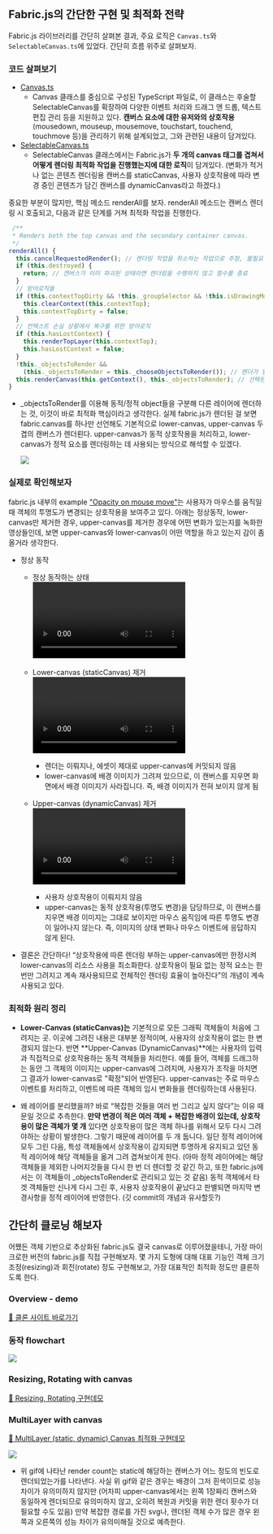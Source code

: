 ## Fabric.js의 간단한 구현 및 최적화 전략

Fabric.js 라이브러리를 간단히 살펴본 결과, 주요 로직은 `Canvas.ts`와 `SelectableCanvas.ts`에 있었다. 간단히 흐름 위주로 살펴보자.

### 코드 살펴보기

- [Canvas.ts](https://github.com/fabricjs/fabric.js/blob/master/src/canvas/Canvas.ts)
  - Canvas 클래스를 중심으로 구성된 TypeScript 파일로, 이 클래스는 후술할 SelectableCanvas를 확장하여 다양한 이벤트 처리와 드래그 앤 드롭, 텍스트 편집 관리 등을 지원하고 있다. **캔버스 요소에 대한 유저와의 상호작용**(mousedown, mouseup, mousemove, touchstart, touchend, touchmove 등)을 관리하기 위해 설계되었고, 그와 관련된 내용이 담겨있다.
- [SelectableCanvas.ts](https://github.com/fabricjs/fabric.js/blob/master/src/canvas/SelectableCanvas.ts)
  - SelectableCanvas 클래스에서는 Fabric.js가 **두 개의 canvas 태그를 겹쳐서 어떻게 렌더링 최적화 작업을 진행했는지에 대한 로직**이 담겨있다. (변화가 적거나 없는 콘텐츠 렌더링용 캔버스를 staticCanvas, 사용자 상호작용에 따라 변경 중인 콘텐츠가 담긴 캔버스를 dynamicCanvas라고 하겠다.)

중요한 부분이 많지만, 핵심 메소드 renderAll를 보자. renderAll 메소드는 캔버스 렌더링 시 호출되고, 다음과 같은 단계를 거쳐 최적화 작업을 진행한다.

```typescript
 /**
 * Renders both the top canvas and the secondary container canvas.
 */
renderAll() {
  this.cancelRequestedRender(); // 렌더링 작업을 취소하는 작업으로 추정, 불필요한 렌더링 호출을 방지
  if (this.destroyed) {
    return; // 캔버스가 이미 파괴된 상태라면 렌더링을 수행하지 않고 함수를 종료
  }
  // 방어로직들
  if (this.contextTopDirty && !this._groupSelector && !this.isDrawingMode) {
    this.clearContext(this.contextTop);
    this.contextTopDirty = false;
  }
  // 컨텍스트 손실 상황에서 복구를 위한 방어로직
  if (this.hasLostContext) {
    this.renderTopLayer(this.contextTop);
    this.hasLostContext = false;
  }
  !this._objectsToRender &&
    (this._objectsToRender = this._chooseObjectsToRender()); // 렌더가 필요한 객체들만 선별
  this.renderCanvas(this.getContext(), this._objectsToRender); // 선택된 객체들(_objectsToRender)을 실제로 캔버스에 렌더링
}
```

- \_objectsToRender를 이용해 동적/정적 object들을 구분해 다른 레이어에 렌더하는 것, 이것이 바로 최적화 핵심이라고 생각한다. 실제 fabric.js가 렌더된 걸 보면 fabric.canvas를 하나만 선언해도 기본적으로 lower-canvas, upper-canvas 두 겹의 캔버스가 렌더뢴다. upper-canvas가 동적 상호작용을 처리하고, lower-canvas가 정적 요소를 렌더링하는 데 사용되는 방식으로 해석할 수 있겠다.

  <img src="./assets/lower-canvas+upper-canvas.png" >

### 실제로 확인해보자

fabric.js 내부의 example ["Opacity on mouse move"](http://fabricjs.com/opacity_mouse_move)는 사용자가 마우스를 움직일 때 객체의 투명도가 변경되는 상호작용을 보여주고 있다. 아래는 정상동작, lower-canvas만 제거한 경우, upper-canvas를 제거한 경우에 어떤 변화가 있는지를 녹화한 영상들인데, 보면 upper-canvas와 lower-canvas이 어떤 역할을 하고 있는지 감이 좀 올거라 생각한다.

- 정상 동작

  - 정상 동작하는 상태  
    <video src="./assets/normal.mov">

  * Lower-canvas (staticCanvas) 제거
    <video src="./assets/remove-lower.mov">

    - 렌더는 이뤄지나, 에셋이 제대로 upper-canvas에 커밋되지 않음

    * lower-canvas에 배경 이미지가 그려져 있으므로, 이 캔버스를 지우면 화면에서 배경 이미지가 사라집니다. 즉, 배경 이미지가 전혀 보이지 않게 됨

  * Upper-canvas (dynamicCanvas) 제거
    <video src="./assets/remove-upper.mov">

    - 사용자 상호작용이 이뤄지지 않음

    * upper-canvas는 동적 상호작용(투명도 변경)을 담당하므로, 이 캔버스를 지우면 배경 이미지는 그대로 보이지만 마우스 움직임에 따른 투명도 변경이 일어나지 않는다. 즉, 이미지의 상태 변화나 마우스 이벤트에 응답하지 않게 된다.

* 결론은 간단하다! “상호작용에 따른 렌더링 부하는 upper-canvas에만 한정시켜 lower-canvas의 리소스 사용을 최소화한다. 상호작용이 필요 없는 정적 요소는 한 번만 그려지고 계속 재사용되므로 전체적인 렌더링 효율이 높아진다”의 개념이 계속 사용되고 있다.

### 최적화 원리 정리

- **Lower-Canvas (staticCanvas)는** 기본적으로 모든 그래픽 객체들이 처음에 그려지는 곳. 이곳에 그려진 내용은 대부분 정적이며, 사용자의 상호작용이 없는 한 변경되지 않는다. 반면 **Upper-Canvas (DynamicCanvas)**에는 사용자의 입력과 직접적으로 상호작용하는 동적 객체들을 처리한다. 예를 들어, 객체를 드래그하는 동안 그 객체의 이미지는 upper-canvas에 그려지며, 사용자가 조작을 마치면 그 결과가 lower-canvas로 "확정"되어 반영된다. upper-canvas는 주로 마우스 이벤트를 처리하고, 이벤트에 따른 객체의 임시 변화들을 렌더링하는데 사용된다.

* 왜 레이어를 분리했을까? 바로 “복잡한 것들을 여러 번 그리고 싶지 않다”는 이유 때문일 것으로 추측한다. **만약 변경이 적은 여러 객체 + 복잡한 배경이 있는데, 상호작용이 많은 객체가 몇 개** 있다면 상호작용이 많은 객체 하나를 위해서 모두 다시 그려야하는 상황이 발생한다. 그렇기 때문에 레이어를 두 개 둡니다. 일단 정적 레이어에 모두 그린 다음, 특성 객체들에서 상호작용이 감지되면 투명하게 유지되고 있던 동적 레이어에 해당 객체들을 옮겨 그려 겹쳐보이게 한다. (아마 정적 레이어에는 해당 객체들을 제외한 나머지것들을 다시 한 번 더 렌더할 것 같긴 하고, 또한 fabric.js에서는 이 객체들이 \_objectsToRender로 관리되고 있는 것 같음) 동적 객체에서 타겟 객체들만 신나게 다시 그린 후, 사용자 상호작용이 끝났다고 판별되면 마지막 변경사항을 정적 레이어에 반영한다. (깃 commit의 개념과 유사할듯?)

## 간단히 클로닝 해보자

어쨌든 객체 기반으로 추상화된 fabric.js도 결국 canvas로 이루어졌을테니, 가장 마이크로한 버전의 fabric.js를 직접 구현해보자. 몇 가지 도형에 대해 대표 기능인 객체 크기 조정(resizing)과 회전(rotate) 정도 구현해보고, 가장 대표적인 최적화 정도만 클론하도록 한다.

### Overview - demo

[🔗 클론 사이트 바로가기](https://fabric-js-example.vercel.app/)

### 동작 flowchart

  <img src="./assets/flow.png" >

### Resizing, Rotating with canvas

[🔗 Resizing, Rotating 구현데모](https://fabric-js-example.vercel.app/canvas)

### MultiLayer with canvas

[🔗 MultiLayer (static, dynamic) Canvas 최적화 구현데모](https://fabric-js-example.vercel.app/multi-layer-canvas)

<img src="./assets/multi-optimization.gif" >

- 위 gif에 나타난 render count는 static에 해당하는 캔버스가 어느 정도의 빈도로 렌더되었는가를 나타낸다. 사실 위 gif와 같은 경우는 배경이 그저 흰색이므로 성능 차이가 유의미하지 않지만 (어차피 upper-canvas에서는 왼쪽 1장짜리 캔버스와 동일하게 렌더되므로 유의미하지 않고, 오히려 복원과 커밋을 위한 렌더 횟수가 더 필요할 수도 있음) 만약 복잡한 경로를 가진 svg나, 렌더된 객체 수가 많은 경우 왼쪽과 오른쪽의 성능 차이가 유의미해질 것으로 예측한다.
